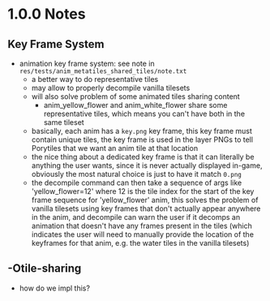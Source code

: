# 1.0.0 Notes

## Key Frame System
+ animation key frame system: see note in `res/tests/anim_metatiles_shared_tiles/note.txt`
  + a better way to do representative tiles
  + may allow to properly decompile vanilla tilesets
  + will also solve problem of some animated tiles sharing content
    + anim_yellow_flower and anim_white_flower share some representative tiles, which means you can't have both in
      the same tileset
  + basically, each anim has a `key.png` key frame, this key frame must contain unique tiles, the key frame is used in
    the layer PNGs to tell Porytiles that we want an anim tile at that location
  + the nice thing about a dedicated key frame is that it can literally be anything the user wants, since it is never
    actually displayed in-game, obviously the most natural choice is just to have it match `0.png`
  + the decompile command can then take a sequence of args like 'yellow_flower=12' where 12 is the tile index for the
    start of the key frame sequence for 'yellow_flower' anim, this solves the problem of vanilla tilesets using key
    frames that don't actually appear anywhere in the anim, and decompile can warn the user if it decomps an animation
    that doesn't have any frames present in the tiles (which indicates the user will need to manually provide the
    location of the keyframes for that anim, e.g. the water tiles in the vanilla tilesets)

## -Otile-sharing
+ how do we impl this?
